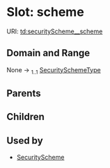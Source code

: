 
# Slot: scheme



URI: [td:securityScheme__scheme](https://www.w3.org/2019/wot/td#securityScheme__scheme)


## Domain and Range

None &#8594;  <sub>1..1</sub> [SecuritySchemeType](SecuritySchemeType.md)

## Parents


## Children


## Used by

 * [SecurityScheme](SecurityScheme.md)
